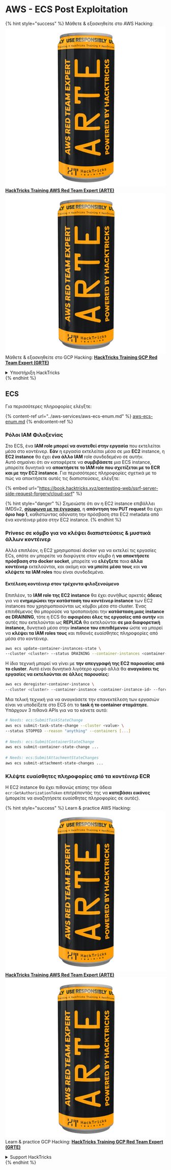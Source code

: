 # AWS - ECS Post Exploitation

{% hint style="success" %}
Μάθετε & εξασκηθείτε στο AWS Hacking:<img src="../../../.gitbook/assets/image (1) (1) (1).png" alt="" data-size="line">[**HackTricks Training AWS Red Team Expert (ARTE)**](https://training.hacktricks.xyz/courses/arte)<img src="../../../.gitbook/assets/image (1) (1) (1).png" alt="" data-size="line">\
Μάθετε & εξασκηθείτε στο GCP Hacking: <img src="../../../.gitbook/assets/image (2).png" alt="" data-size="line">[**HackTricks Training GCP Red Team Expert (GRTE)**<img src="../../../.gitbook/assets/image (2).png" alt="" data-size="line">](https://training.hacktricks.xyz/courses/grte)

<details>

<summary>Υποστήριξη HackTricks</summary>

* Ελέγξτε τα [**σχέδια συνδρομής**](https://github.com/sponsors/carlospolop)!
* **Εγγραφείτε στην** 💬 [**ομάδα Discord**](https://discord.gg/hRep4RUj7f) ή στην [**ομάδα telegram**](https://t.me/peass) ή **ακολουθήστε** μας στο **Twitter** 🐦 [**@hacktricks\_live**](https://twitter.com/hacktricks_live)**.**
* **Μοιραστείτε κόλπα hacking υποβάλλοντας PRs στα** [**HackTricks**](https://github.com/carlospolop/hacktricks) και [**HackTricks Cloud**](https://github.com/carlospolop/hacktricks-cloud) github repos.

</details>
{% endhint %}

## ECS

Για περισσότερες πληροφορίες ελέγξτε:

{% content-ref url="../aws-services/aws-ecs-enum.md" %}
[aws-ecs-enum.md](../aws-services/aws-ecs-enum.md)
{% endcontent-ref %}

### Ρόλοι IAM Φιλοξενίας

Στο ECS, ένα **IAM role μπορεί να ανατεθεί στην εργασία** που εκτελείται μέσα στο κοντέινερ. **Εάν** η εργασία εκτελείται μέσα σε μια **EC2** instance, η **EC2 instance** θα έχει **ένα άλλο IAM** role συνδεδεμένο σε αυτήν.\
Αυτό σημαίνει ότι αν καταφέρετε να **συμβιβάσετε** μια ECS instance, μπορείτε δυνητικά να **αποκτήσετε το IAM role που σχετίζεται με το ECR και με την EC2 instance**. Για περισσότερες πληροφορίες σχετικά με το πώς να αποκτήσετε αυτές τις διαπιστεύσεις, ελέγξτε:

{% embed url="https://book.hacktricks.xyz/pentesting-web/ssrf-server-side-request-forgery/cloud-ssrf" %}

{% hint style="danger" %}
Σημειώστε ότι αν η EC2 instance επιβάλλει IMDSv2, [**σύμφωνα με τα έγγραφα**](https://docs.aws.amazon.com/AWSEC2/latest/UserGuide/instance-metadata-v2-how-it-works.html), η **απάντηση του PUT request** θα έχει **όριο hop 1**, καθιστώντας αδύνατη την πρόσβαση στα EC2 metadata από ένα κοντέινερ μέσα στην EC2 instance.
{% endhint %}

### Privesc σε κόμβο για να κλέψει διαπιστεύσεις & μυστικά άλλων κοντέινερ

Αλλά επιπλέον, η EC2 χρησιμοποιεί docker για να εκτελεί τις εργασίες ECs, οπότε αν μπορείτε να διαφύγετε στον κόμβο ή **να αποκτήσετε πρόσβαση στο docker socket**, μπορείτε να **ελέγξετε** ποια **άλλα κοντέινερ** εκτελούνται, και ακόμη και **να μπείτε μέσα τους** και **να κλέψετε τα IAM roles** που είναι συνδεδεμένα.

#### Εκτέλεση κοντέινερ στον τρέχοντα φιλοξενούμενο

Επιπλέον, το **IAM role της EC2 instance** θα έχει συνήθως αρκετές **άδειες** για να **ενημερώσει την κατάσταση του κοντέινερ instance** των EC2 instances που χρησιμοποιούνται ως κόμβοι μέσα στο cluster. Ένας επιτιθέμενος θα μπορούσε να τροποποιήσει την **κατάσταση μιας instance σε DRAINING**, τότε η ECS θα **αφαιρέσει όλες τις εργασίες από αυτήν** και αυτές που εκτελούνται ως **REPLICA** θα εκτελούνται **σε μια διαφορετική instance,** δυνητικά μέσα στην **instance του επιτιθέμενου** ώστε να μπορεί να **κλέψει τα IAM roles τους** και πιθανές ευαίσθητες πληροφορίες από μέσα στο κοντέινερ.
```bash
aws ecs update-container-instances-state \
--cluster <cluster> --status DRAINING --container-instances <container-instance-id>
```
Η ίδια τεχνική μπορεί να γίνει με **την απεγγραφή της EC2 παρουσίας από το cluster**. Αυτό είναι δυνητικά λιγότερο κρυφό αλλά θα **αναγκάσει τις εργασίες να εκτελούνται σε άλλες παρουσίες:**
```bash
aws ecs deregister-container-instance \
--cluster <cluster> --container-instance <container-instance-id> --force
```
Μια τελική τεχνική για να αναγκάσετε την επανεκτέλεση των εργασιών είναι να υποδείξετε στο ECS ότι το **task ή το container σταμάτησε**. Υπάρχουν 3 πιθανά APIs για να το κάνετε αυτό:
```bash
# Needs: ecs:SubmitTaskStateChange
aws ecs submit-task-state-change --cluster <value> \
--status STOPPED --reason "anything" --containers [...]

# Needs: ecs:SubmitContainerStateChange
aws ecs submit-container-state-change ...

# Needs: ecs:SubmitAttachmentStateChanges
aws ecs submit-attachment-state-changes ...
```
### Κλέψτε ευαίσθητες πληροφορίες από τα κοντέινερ ECR

Η EC2 instance θα έχει πιθανώς επίσης την άδεια `ecr:GetAuthorizationToken` επιτρέποντάς της να **κατεβάσει εικόνες** (μπορείτε να αναζητήσετε ευαίσθητες πληροφορίες σε αυτές).

{% hint style="success" %}
Learn & practice AWS Hacking:<img src="../../../.gitbook/assets/image (1) (1) (1).png" alt="" data-size="line">[**HackTricks Training AWS Red Team Expert (ARTE)**](https://training.hacktricks.xyz/courses/arte)<img src="../../../.gitbook/assets/image (1) (1) (1).png" alt="" data-size="line">\
Learn & practice GCP Hacking: <img src="../../../.gitbook/assets/image (2).png" alt="" data-size="line">[**HackTricks Training GCP Red Team Expert (GRTE)**<img src="../../../.gitbook/assets/image (2).png" alt="" data-size="line">](https://training.hacktricks.xyz/courses/grte)

<details>

<summary>Support HackTricks</summary>

* Check the [**subscription plans**](https://github.com/sponsors/carlospolop)!
* **Join the** 💬 [**Discord group**](https://discord.gg/hRep4RUj7f) or the [**telegram group**](https://t.me/peass) or **follow** us on **Twitter** 🐦 [**@hacktricks\_live**](https://twitter.com/hacktricks_live)**.**
* **Share hacking tricks by submitting PRs to the** [**HackTricks**](https://github.com/carlospolop/hacktricks) and [**HackTricks Cloud**](https://github.com/carlospolop/hacktricks-cloud) github repos.

</details>
{% endhint %}
